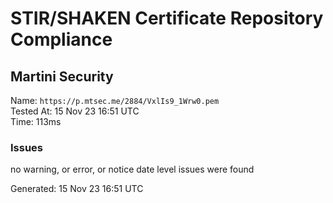 # STIR/SHAKEN Certificate Repository Compliance

## Martini Security

Name: `https://p.mtsec.me/2884/VxlIs9_1Wrw0.pem`\
Tested At: 15 Nov 23 16:51 UTC\
Time: 113ms

### Issues

no warning, or error, or notice date level issues were found

Generated: 15 Nov 23 16:51 UTC